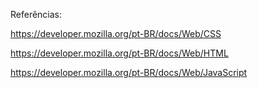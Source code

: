 Referências:

https://developer.mozilla.org/pt-BR/docs/Web/CSS

https://developer.mozilla.org/pt-BR/docs/Web/HTML

https://developer.mozilla.org/pt-BR/docs/Web/JavaScript
